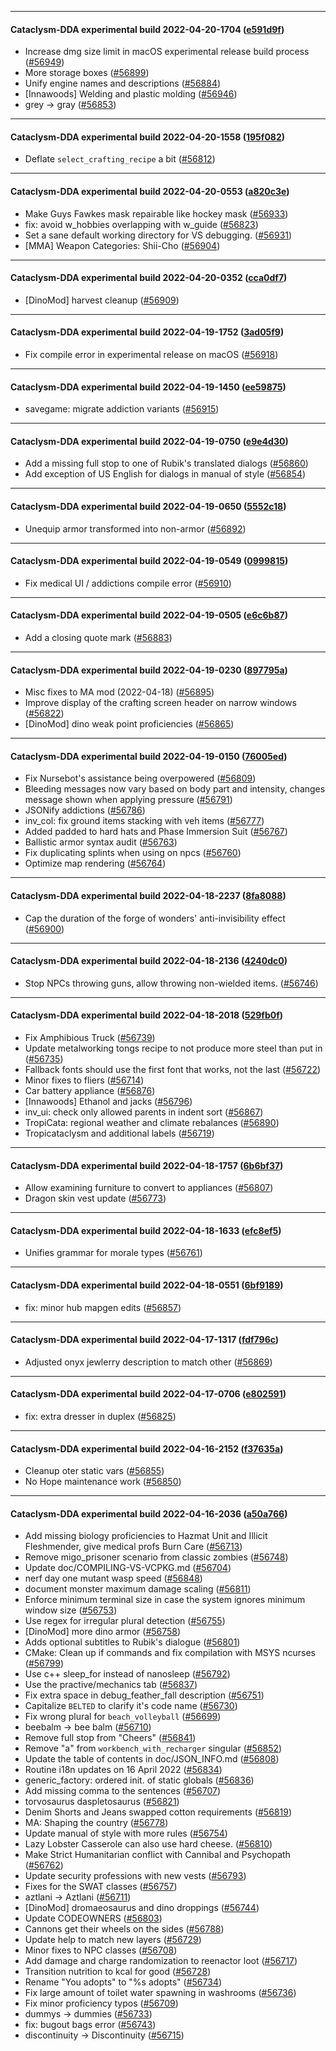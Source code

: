 
---

#### Cataclysm-DDA experimental build 2022-04-20-1704 ([e591d9f](https://github.com/CleverRaven/Cataclysm-DDA/releases/tag/cdda-experimental-2022-04-20-1704))

* Increase dmg size limit in macOS experimental release build process ([#56949](https://github.com/CleverRaven/Cataclysm-DDA/pull/56949))
* More storage boxes ([#56899](https://github.com/CleverRaven/Cataclysm-DDA/pull/56899))
* Unify engine names and descriptions ([#56884](https://github.com/CleverRaven/Cataclysm-DDA/pull/56884))
* [Innawoods] Welding and plastic molding ([#56946](https://github.com/CleverRaven/Cataclysm-DDA/pull/56946))
* grey → gray ([#56853](https://github.com/CleverRaven/Cataclysm-DDA/pull/56853))

---

#### Cataclysm-DDA experimental build 2022-04-20-1558 ([195f082](https://github.com/CleverRaven/Cataclysm-DDA/releases/tag/cdda-experimental-2022-04-20-1558))

* Deflate `select_crafting_recipe` a bit ([#56812](https://github.com/CleverRaven/Cataclysm-DDA/pull/56812))

---

#### Cataclysm-DDA experimental build 2022-04-20-0553 ([a820c3e](https://github.com/CleverRaven/Cataclysm-DDA/releases/tag/cdda-experimental-2022-04-20-0553))

* Make Guys Fawkes mask repairable like hockey mask ([#56933](https://github.com/CleverRaven/Cataclysm-DDA/pull/56933))
* fix: avoid w_hobbies overlapping with w_guide ([#56823](https://github.com/CleverRaven/Cataclysm-DDA/pull/56823))
* Set a sane default working directory for VS debugging. ([#56931](https://github.com/CleverRaven/Cataclysm-DDA/pull/56931))
* [MMA] Weapon Categories: Shii-Cho ([#56904](https://github.com/CleverRaven/Cataclysm-DDA/pull/56904))

---

#### Cataclysm-DDA experimental build 2022-04-20-0352 ([cca0df7](https://github.com/CleverRaven/Cataclysm-DDA/releases/tag/cdda-experimental-2022-04-20-0352))

* [DinoMod] harvest cleanup ([#56909](https://github.com/CleverRaven/Cataclysm-DDA/pull/56909))

---

#### Cataclysm-DDA experimental build 2022-04-19-1752 ([3ad05f9](https://github.com/CleverRaven/Cataclysm-DDA/releases/tag/cdda-experimental-2022-04-19-1752))

* Fix compile error in experimental release on macOS ([#56918](https://github.com/CleverRaven/Cataclysm-DDA/pull/56918))

---

#### Cataclysm-DDA experimental build 2022-04-19-1450 ([ee59875](https://github.com/CleverRaven/Cataclysm-DDA/releases/tag/cdda-experimental-2022-04-19-1450))

* savegame: migrate addiction variants ([#56915](https://github.com/CleverRaven/Cataclysm-DDA/pull/56915))

---

#### Cataclysm-DDA experimental build 2022-04-19-0750 ([e9e4d30](https://github.com/CleverRaven/Cataclysm-DDA/releases/tag/cdda-experimental-2022-04-19-0750))

* Add a missing full stop to one of Rubik's translated dialogs ([#56860](https://github.com/CleverRaven/Cataclysm-DDA/pull/56860))
* Add exception of US English for dialogs in manual of style ([#56854](https://github.com/CleverRaven/Cataclysm-DDA/pull/56854))

---

#### Cataclysm-DDA experimental build 2022-04-19-0650 ([5552c18](https://github.com/CleverRaven/Cataclysm-DDA/releases/tag/cdda-experimental-2022-04-19-0650))

* Unequip armor transformed into non-armor ([#56892](https://github.com/CleverRaven/Cataclysm-DDA/pull/56892))

---

#### Cataclysm-DDA experimental build 2022-04-19-0549 ([0999815](https://github.com/CleverRaven/Cataclysm-DDA/releases/tag/cdda-experimental-2022-04-19-0549))

* Fix medical UI / addictions compile error ([#56910](https://github.com/CleverRaven/Cataclysm-DDA/pull/56910))

---

#### Cataclysm-DDA experimental build 2022-04-19-0505 ([e6c6b87](https://github.com/CleverRaven/Cataclysm-DDA/releases/tag/cdda-experimental-2022-04-19-0505))

* Add a closing quote mark ([#56883](https://github.com/CleverRaven/Cataclysm-DDA/pull/56883))

---

#### Cataclysm-DDA experimental build 2022-04-19-0230 ([897795a](https://github.com/CleverRaven/Cataclysm-DDA/releases/tag/cdda-experimental-2022-04-19-0230))

* Misc fixes to MA mod (2022-04-18) ([#56895](https://github.com/CleverRaven/Cataclysm-DDA/pull/56895))
* Improve display of the crafting screen header on narrow windows ([#56822](https://github.com/CleverRaven/Cataclysm-DDA/pull/56822))
* [DinoMod] dino weak point proficiencies ([#56865](https://github.com/CleverRaven/Cataclysm-DDA/pull/56865))

---

#### Cataclysm-DDA experimental build 2022-04-19-0150 ([76005ed](https://github.com/CleverRaven/Cataclysm-DDA/releases/tag/cdda-experimental-2022-04-19-0150))

* Fix Nursebot's assistance being overpowered ([#56809](https://github.com/CleverRaven/Cataclysm-DDA/pull/56809))
* Bleeding messages now vary based on body part and intensity, changes message shown when applying pressure ([#56791](https://github.com/CleverRaven/Cataclysm-DDA/pull/56791))
* JSONify addictions ([#56786](https://github.com/CleverRaven/Cataclysm-DDA/pull/56786))
* inv_col: fix ground items stacking with veh items ([#56777](https://github.com/CleverRaven/Cataclysm-DDA/pull/56777))
* Added padded to hard hats and Phase Immersion Suit ([#56767](https://github.com/CleverRaven/Cataclysm-DDA/pull/56767))
* Ballistic armor syntax audit ([#56763](https://github.com/CleverRaven/Cataclysm-DDA/pull/56763))
* Fix duplicating splints when using on npcs ([#56760](https://github.com/CleverRaven/Cataclysm-DDA/pull/56760))
* Optimize map rendering ([#56764](https://github.com/CleverRaven/Cataclysm-DDA/pull/56764))

---

#### Cataclysm-DDA experimental build 2022-04-18-2237 ([8fa8088](https://github.com/CleverRaven/Cataclysm-DDA/releases/tag/cdda-experimental-2022-04-18-2237))

* Cap the duration of the forge of wonders' anti-invisibility effect ([#56900](https://github.com/CleverRaven/Cataclysm-DDA/pull/56900))

---

#### Cataclysm-DDA experimental build 2022-04-18-2136 ([4240dc0](https://github.com/CleverRaven/Cataclysm-DDA/releases/tag/cdda-experimental-2022-04-18-2136))

* Stop NPCs throwing guns, allow throwing non-wielded items. ([#56746](https://github.com/CleverRaven/Cataclysm-DDA/pull/56746))

---

#### Cataclysm-DDA experimental build 2022-04-18-2018 ([529fb0f](https://github.com/CleverRaven/Cataclysm-DDA/releases/tag/cdda-experimental-2022-04-18-2018))

* Fix Amphibious Truck ([#56739](https://github.com/CleverRaven/Cataclysm-DDA/pull/56739))
* Update metalworking tongs recipe to not produce more steel than put in ([#56735](https://github.com/CleverRaven/Cataclysm-DDA/pull/56735))
* Fallback fonts should use the first font that works, not the last ([#56722](https://github.com/CleverRaven/Cataclysm-DDA/pull/56722))
* Minor fixes to fliers ([#56714](https://github.com/CleverRaven/Cataclysm-DDA/pull/56714))
* Car battery appliance ([#56876](https://github.com/CleverRaven/Cataclysm-DDA/pull/56876))
* [Innawoods] Ethanol and jacks ([#56796](https://github.com/CleverRaven/Cataclysm-DDA/pull/56796))
* inv_ui: check only allowed parents in indent sort ([#56867](https://github.com/CleverRaven/Cataclysm-DDA/pull/56867))
* TropiCata: regional weather and climate rebalances ([#56890](https://github.com/CleverRaven/Cataclysm-DDA/pull/56890))
* Tropicataclysm and additional labels ([#56719](https://github.com/CleverRaven/Cataclysm-DDA/pull/56719))

---

#### Cataclysm-DDA experimental build 2022-04-18-1757 ([6b6bf37](https://github.com/CleverRaven/Cataclysm-DDA/releases/tag/cdda-experimental-2022-04-18-1757))

* Allow examining furniture to convert to appliances ([#56807](https://github.com/CleverRaven/Cataclysm-DDA/pull/56807))
* Dragon skin vest update ([#56773](https://github.com/CleverRaven/Cataclysm-DDA/pull/56773))

---

#### Cataclysm-DDA experimental build 2022-04-18-1633 ([efc8ef5](https://github.com/CleverRaven/Cataclysm-DDA/releases/tag/cdda-experimental-2022-04-18-1633))

* Unifies grammar for morale types ([#56761](https://github.com/CleverRaven/Cataclysm-DDA/pull/56761))

---

#### Cataclysm-DDA experimental build 2022-04-18-0551 ([6bf9189](https://github.com/CleverRaven/Cataclysm-DDA/releases/tag/cdda-experimental-2022-04-18-0551))

* fix: minor hub mapgen edits ([#56857](https://github.com/CleverRaven/Cataclysm-DDA/pull/56857))

---

#### Cataclysm-DDA experimental build 2022-04-17-1317 ([fdf796c](https://github.com/CleverRaven/Cataclysm-DDA/releases/tag/cdda-experimental-2022-04-17-1317))

* Adjusted onyx jewlerry description to match other ([#56869](https://github.com/CleverRaven/Cataclysm-DDA/pull/56869))

---

#### Cataclysm-DDA experimental build 2022-04-17-0706 ([e802591](https://github.com/CleverRaven/Cataclysm-DDA/releases/tag/cdda-experimental-2022-04-17-0706))

* fix: extra dresser in duplex ([#56825](https://github.com/CleverRaven/Cataclysm-DDA/pull/56825))

---

#### Cataclysm-DDA experimental build 2022-04-16-2152 ([f37635a](https://github.com/CleverRaven/Cataclysm-DDA/releases/tag/cdda-experimental-2022-04-16-2152))

* Cleanup oter static vars ([#56855](https://github.com/CleverRaven/Cataclysm-DDA/pull/56855))
* No Hope maintenance work ([#56850](https://github.com/CleverRaven/Cataclysm-DDA/pull/56850))

---

#### Cataclysm-DDA experimental build 2022-04-16-2036 ([a50a766](https://github.com/CleverRaven/Cataclysm-DDA/releases/tag/cdda-experimental-2022-04-16-2036))

* Add missing biology proficiencies to Hazmat Unit and Illicit Fleshmender, give medical profs Burn Care ([#56713](https://github.com/CleverRaven/Cataclysm-DDA/pull/56713))
* Remove migo_prisoner scenario from classic zombies ([#56748](https://github.com/CleverRaven/Cataclysm-DDA/pull/56748))
* Update doc/COMPILING-VS-VCPKG.md ([#56704](https://github.com/CleverRaven/Cataclysm-DDA/pull/56704))
* nerf day one mutant wasp speed ([#56848](https://github.com/CleverRaven/Cataclysm-DDA/pull/56848))
* document monster maximum damage scaling ([#56811](https://github.com/CleverRaven/Cataclysm-DDA/pull/56811))
* Enforce minimum terminal size in case the system ignores minimum window size ([#56753](https://github.com/CleverRaven/Cataclysm-DDA/pull/56753))
* Use regex for irregular plural detection ([#56755](https://github.com/CleverRaven/Cataclysm-DDA/pull/56755))
* [DinoMod] more dino armor ([#56758](https://github.com/CleverRaven/Cataclysm-DDA/pull/56758))
* Adds optional subtitles to Rubik's dialogue ([#56801](https://github.com/CleverRaven/Cataclysm-DDA/pull/56801))
* CMake: Clean up if commands and fix compilation with MSYS ncurses ([#56799](https://github.com/CleverRaven/Cataclysm-DDA/pull/56799))
* Use c++ sleep_for instead of nanosleep ([#56792](https://github.com/CleverRaven/Cataclysm-DDA/pull/56792))
* Use the practive/mechanics tab ([#56837](https://github.com/CleverRaven/Cataclysm-DDA/pull/56837))
* Fix extra space in debug_feather_fall description ([#56751](https://github.com/CleverRaven/Cataclysm-DDA/pull/56751))
* Capitalize `BELTED` to clarify it's code name ([#56730](https://github.com/CleverRaven/Cataclysm-DDA/pull/56730))
* Fix wrong plural for `beach_volleyball` ([#56699](https://github.com/CleverRaven/Cataclysm-DDA/pull/56699))
* beebalm → bee balm ([#56710](https://github.com/CleverRaven/Cataclysm-DDA/pull/56710))
* Remove full stop from "Cheers" ([#56841](https://github.com/CleverRaven/Cataclysm-DDA/pull/56841))
* Remove "a" from `workbench_with_recharger` singular ([#56852](https://github.com/CleverRaven/Cataclysm-DDA/pull/56852))
* Update the table of contents in doc/JSON_INFO.md ([#56808](https://github.com/CleverRaven/Cataclysm-DDA/pull/56808))
* Routine i18n updates on 16 April 2022 ([#56834](https://github.com/CleverRaven/Cataclysm-DDA/pull/56834))
* generic_factory: ordered init. of static globals ([#56836](https://github.com/CleverRaven/Cataclysm-DDA/pull/56836))
* Add missing comma to the sentences ([#56707](https://github.com/CleverRaven/Cataclysm-DDA/pull/56707))
* torvosaurus daspletosaurus ([#56821](https://github.com/CleverRaven/Cataclysm-DDA/pull/56821))
* Denim Shorts and Jeans swapped cotton requirements ([#56819](https://github.com/CleverRaven/Cataclysm-DDA/pull/56819))
* MA: Shaping the country ([#56778](https://github.com/CleverRaven/Cataclysm-DDA/pull/56778))
* Update manual of style with more rules ([#56754](https://github.com/CleverRaven/Cataclysm-DDA/pull/56754))
* Lazy Lobster Casserole can also use hard cheese. ([#56810](https://github.com/CleverRaven/Cataclysm-DDA/pull/56810))
* Make Strict Humanitarian conflict with Cannibal and Psychopath ([#56762](https://github.com/CleverRaven/Cataclysm-DDA/pull/56762))
* Update security professions with new vests ([#56793](https://github.com/CleverRaven/Cataclysm-DDA/pull/56793))
* Fixes for the SWAT classes ([#56757](https://github.com/CleverRaven/Cataclysm-DDA/pull/56757))
* aztlani → Aztlani ([#56711](https://github.com/CleverRaven/Cataclysm-DDA/pull/56711))
* [DinoMod] dromaeosaurus and dino droppings ([#56744](https://github.com/CleverRaven/Cataclysm-DDA/pull/56744))
* Update CODEOWNERS ([#56803](https://github.com/CleverRaven/Cataclysm-DDA/pull/56803))
* Cannons get their wheels on the sides ([#56788](https://github.com/CleverRaven/Cataclysm-DDA/pull/56788))
* Update help to match new layers ([#56729](https://github.com/CleverRaven/Cataclysm-DDA/pull/56729))
* Minor fixes to NPC classes ([#56708](https://github.com/CleverRaven/Cataclysm-DDA/pull/56708))
* Add damage and charge randomization to reenactor loot ([#56717](https://github.com/CleverRaven/Cataclysm-DDA/pull/56717))
* Transition nutrition to kcal for good ([#56728](https://github.com/CleverRaven/Cataclysm-DDA/pull/56728))
* Rename "You adopts" to "%s adopts" ([#56734](https://github.com/CleverRaven/Cataclysm-DDA/pull/56734))
* Fix large amount of toilet water spawning in washrooms ([#56736](https://github.com/CleverRaven/Cataclysm-DDA/pull/56736))
* Fix minor proficiency typos ([#56709](https://github.com/CleverRaven/Cataclysm-DDA/pull/56709))
* dummys → dummies ([#56733](https://github.com/CleverRaven/Cataclysm-DDA/pull/56733))
* fix: bugout bags error ([#56743](https://github.com/CleverRaven/Cataclysm-DDA/pull/56743))
* discontinuity → Discontinuity ([#56715](https://github.com/CleverRaven/Cataclysm-DDA/pull/56715))
